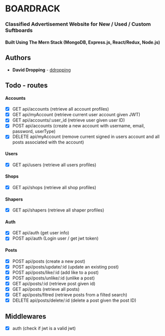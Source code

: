 # BOARDRACK
### Classified Advertisement Website for New / Used / Custom Suftboards  
#### Built Using The Mern Stack (MongoDB, Express.js, React/Redux, Node.js)

## Authors

- **David Dropping** - [ddropping](https://github.com/ddropping)  


## Todo - routes
#### Accounts
- [x] GET api/accounts (retrieve all account profiles)
- [x] GET api/myAccount (retrieve current user account given JWT)
- [x] GET api/accounts/:user_id (retrieve user given user ID)
- [x] POST api/accounts (create a new account with username, email, password, userType)
- [x] DELETE api/myAccount (remove current signed in users account and all posts associated with the account)

#### Users
- [x] GET api/users (retrieve all users profiles)

#### Shops
- [x] GET api/shops (retrieve all shop profiles)

#### Shapers
- [x] GET api/shapers (retrieve all shaper profiles)

#### Auth
- [x] GET api/auth (get user info)
- [x] POST api/auth (Login user / get jwt token)

#### Posts
- [x] POST api/posts (create a new post)
- [x] POST api/posts/update/:id (update an existing post)
- [x] POST api/posts/like/:id (add like to a post)
- [x] POST api/posts/unlike/:id (unlike a post)
- [x] GET api/posts/:id (retrieve post given id)
- [x] GET api/posts (retrieve all posts)
- [x] GET api/posts/fitred (retrieve posts from a filted search)
- [x] DELETE api/posts/delete/:id (delete a post given the post ID)

## Middlewares
- [x] auth (check if jwt is a valid jwt)